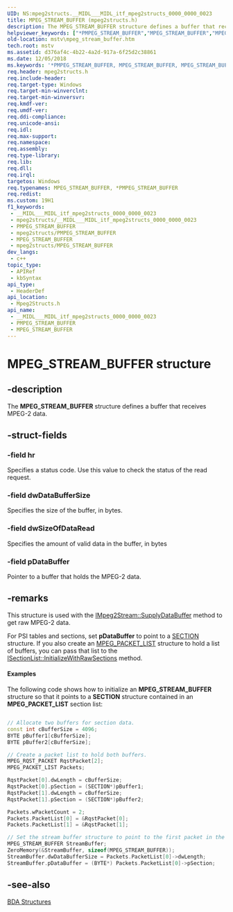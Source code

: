 ```yaml
---
UID: NS:mpeg2structs.__MIDL___MIDL_itf_mpeg2structs_0000_0000_0023
title: MPEG_STREAM_BUFFER (mpeg2structs.h)
description: The MPEG_STREAM_BUFFER structure defines a buffer that receives MPEG-2 data.
helpviewer_keywords: ["*PMPEG_STREAM_BUFFER","MPEG_STREAM_BUFFER","MPEG_STREAM_BUFFER structure [Microsoft TV Technologies]","PMPEG_STREAM_BUFFER","PMPEG_STREAM_BUFFER structure pointer [Microsoft TV Technologies]","mpeg2structs/MPEG_STREAM_BUFFER","mpeg2structs/PMPEG_STREAM_BUFFER","mstv.mpeg_stream_buffer"]
old-location: mstv\mpeg_stream_buffer.htm
tech.root: mstv
ms.assetid: d376af4c-4b22-4a2d-917a-6f25d2c38861
ms.date: 12/05/2018
ms.keywords: '*PMPEG_STREAM_BUFFER, MPEG_STREAM_BUFFER, MPEG_STREAM_BUFFER structure [Microsoft TV Technologies], PMPEG_STREAM_BUFFER, PMPEG_STREAM_BUFFER structure pointer [Microsoft TV Technologies], mpeg2structs/MPEG_STREAM_BUFFER, mpeg2structs/PMPEG_STREAM_BUFFER, mstv.mpeg_stream_buffer'
req.header: mpeg2structs.h
req.include-header: 
req.target-type: Windows
req.target-min-winverclnt: 
req.target-min-winversvr: 
req.kmdf-ver: 
req.umdf-ver: 
req.ddi-compliance: 
req.unicode-ansi: 
req.idl: 
req.max-support: 
req.namespace: 
req.assembly: 
req.type-library: 
req.lib: 
req.dll: 
req.irql: 
targetos: Windows
req.typenames: MPEG_STREAM_BUFFER, *PMPEG_STREAM_BUFFER
req.redist: 
ms.custom: 19H1
f1_keywords:
 - __MIDL___MIDL_itf_mpeg2structs_0000_0000_0023
 - mpeg2structs/__MIDL___MIDL_itf_mpeg2structs_0000_0000_0023
 - PMPEG_STREAM_BUFFER
 - mpeg2structs/PMPEG_STREAM_BUFFER
 - MPEG_STREAM_BUFFER
 - mpeg2structs/MPEG_STREAM_BUFFER
dev_langs:
 - c++
topic_type:
 - APIRef
 - kbSyntax
api_type:
 - HeaderDef
api_location:
 - Mpeg2Structs.h
api_name:
 - __MIDL___MIDL_itf_mpeg2structs_0000_0000_0023
 - PMPEG_STREAM_BUFFER
 - MPEG_STREAM_BUFFER
---
```


# MPEG_STREAM_BUFFER structure


## -description

The <b>MPEG_STREAM_BUFFER</b> structure defines a buffer that receives MPEG-2 data.

## -struct-fields

### -field hr

Specifies a status code. Use this value to check the status of the read request.

### -field dwDataBufferSize

Specifies the size of the buffer, in bytes.

### -field dwSizeOfDataRead

Specifies the amount of valid data in the buffer, in bytes

### -field pDataBuffer

Pointer to a buffer that holds the MPEG-2 data.

## -remarks

This structure is used with the <a href="/previous-versions/windows/desktop/api/mpeg2data/nf-mpeg2data-impeg2stream-supplydatabuffer">IMpeg2Stream::SupplyDataBuffer</a> method to get raw MPEG-2 data.

For PSI tables and sections, set <b>pDataBuffer</b> to point to a <a href="/previous-versions/windows/desktop/api/mpeg2structs/ns-mpeg2structs-section">SECTION</a> structure. If you also create an <a href="/previous-versions/windows/desktop/api/mpeg2structs/ns-mpeg2structs-mpeg_packet_list">MPEG_PACKET_LIST</a> structure to hold a list of buffers, you can pass that list to the <a href="/previous-versions/windows/desktop/api/mpeg2data/nf-mpeg2data-isectionlist-initializewithrawsections">ISectionList::InitializeWithRawSections</a> method.


#### Examples

The following code shows how to initialize an <b>MPEG_STREAM_BUFFER</b> structure so that it points to a <b>SECTION</b> structure contained in an <b>MPEG_PACKET_LIST</b> section list:


```cpp

// Allocate two buffers for section data.
const int cBufferSize = 4096;
BYTE pBuffer1[cBufferSize];
BYTE pBuffer2[cBufferSize];

// Create a packet list to hold both buffers.
MPEG_RQST_PACKET RqstPacket[2];
MPEG_PACKET_LIST Packets;

RqstPacket[0].dwLength = cBufferSize;
RqstPacket[0].pSection = (SECTION*)pBuffer1;
RqstPacket[1].dwLength = cBufferSize;
RqstPacket[1].pSection = (SECTION*)pBuffer2;

Packets.wPacketCount = 2;
Packets.PacketList[0] = &RqstPacket[0];
Packets.PacketList[1] = &RqstPacket[1];

// Set the stream buffer structure to point to the first packet in the list.
MPEG_STREAM_BUFFER StreamBuffer;
ZeroMemory(&StreamBuffer, sizeof(MPEG_STREAM_BUFFER));
StreamBuffer.dwDataBufferSize = Packets.PacketList[0]->dwLength;
StreamBuffer.pDataBuffer = (BYTE*) Packets.PacketList[0]->pSection;

```

## -see-also

<a href="/previous-versions/windows/desktop/mstv/bda-structures">BDA Structures</a>


